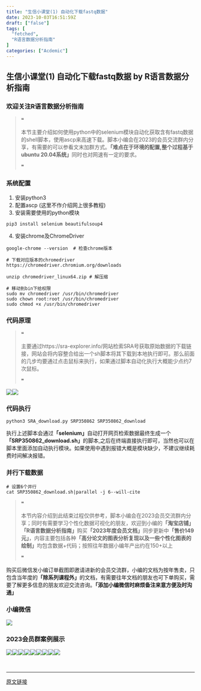 ```yaml
---
title: "生信小课堂(1) 自动化下载fastq数据"
date: 2023-10-03T16:51:59Z
draft: ["false"]
tags: [
  "fetched",
  "R语言数据分析指南"
]
categories: ["Acdemic"]
---
```

生信小课堂(1) 自动化下载fastq数据 by R语言数据分析指南
------
<div><section data-tool="mdnice编辑器" data-website="https://www.mdnice.com"><h3 data-tool="mdnice编辑器"><span></span><span><span></span>欢迎关注R语言数据分析指南</span><span></span></h3><blockquote data-tool="mdnice编辑器"><span>❝</span><p>本节主要介绍如何使用python中的selenium模块自动化获取含有fastq数据的shell脚本，使用ascp来高速下载。脚本小编会在2023的会员交流群内分享，有需要的可以参看文末加群方式。<strong>「难点在于环境的配置,整个过程基于ubuntu 20.04系统」</strong>同时也对网速有一定的要求。</p><span>❞</span></blockquote><h3 data-tool="mdnice编辑器"><span></span><span><span></span>系统配置</span><span></span></h3><ol data-tool="mdnice编辑器"><li><section>安装python3</section></li><li><section>配置ascp (这里不作介绍网上很多教程)</section></li><li><section>安装需要使用的python模块</section></li></ol><pre data-tool="mdnice编辑器"><span></span><code>pip3 install selenium beautifulsoup4 <br></code></pre><ol start="4" data-tool="mdnice编辑器"><li><section>安装chrome及ChromeDriver</section></li></ol><pre data-tool="mdnice编辑器"><span></span><code>google-chrome --version  # 检查chrome版本<br><span><br>#</span><span> 下载对应版本的chromedriver</span><br>https://chromedriver.chromium.org/downloads<br><br>unzip chromedriver_linux64.zip # 解压缩<br><span><br>#</span><span> 移动到bin下给权限</span><br>sudo mv chromedriver /usr/bin/chromedriver <br>sudo chown root:root /usr/bin/chromedriver <br>sudo chmod +x /usr/bin/chromedriver <br></code></pre><h3 data-tool="mdnice编辑器"><span></span><span><span></span>代码原理</span><span></span></h3><blockquote data-tool="mdnice编辑器"><span>❝</span><p>主要通过https://sra-explorer.info/网站检索SRA号获取原始数据的下载链接，网站会将内容整合给出一个sh脚本将其下载到本地执行即可。那么前面的几步均要通过点击鼠标来执行，如果通过脚本自动化执行大概能少点约7次鼠标。</p><span>❞</span></blockquote><p data-tool="mdnice编辑器"><img data-ratio="0.9685185185185186" data-src="https://mmbiz.qpic.cn/mmbiz_png/EibnicgwScTAboUHwbXYxvQ5ONLneoLl17xBicPzLZw0vrangV3SJZ7nGzoFEVRLv8YoecbeBTErziabThDcLcDYgQ/640?wx_fmt=png" data-type="png" data-w="1080" src="https://mmbiz.qpic.cn/mmbiz_png/EibnicgwScTAboUHwbXYxvQ5ONLneoLl17xBicPzLZw0vrangV3SJZ7nGzoFEVRLv8YoecbeBTErziabThDcLcDYgQ/640?wx_fmt=png"><img data-ratio="0.9148148148148149" data-src="https://mmbiz.qpic.cn/mmbiz_png/EibnicgwScTAboUHwbXYxvQ5ONLneoLl17zHyiaKWV8Eg25lLRDibyUFIAC7Nx2YaRQERGibu8xmLffFLzvwckUXhnw/640?wx_fmt=png" data-type="png" data-w="1080" src="https://mmbiz.qpic.cn/mmbiz_png/EibnicgwScTAboUHwbXYxvQ5ONLneoLl17zHyiaKWV8Eg25lLRDibyUFIAC7Nx2YaRQERGibu8xmLffFLzvwckUXhnw/640?wx_fmt=png"></p><h3 data-tool="mdnice编辑器"><span></span><span><span></span>代码执行</span><span></span></h3><pre data-tool="mdnice编辑器"><span></span><code>python3 SRA_download.py SRP350862 SRP350862_download<br></code></pre><p data-tool="mdnice编辑器">执行上述脚本会通过<strong>「selenium」</strong>自动打开网页检索数据最终生成一个<strong>「SRP350862_download.sh」</strong>的脚本,之后在终端直接执行即可，当然也可以在脚本里面添加自动执行模块。如果使用中遇到报错大概是模块缺少，不建议继续耗费时间解决报错。</p><h3 data-tool="mdnice编辑器"><span></span><span><span></span>并行下载数据</span><span></span></h3><pre data-tool="mdnice编辑器"><span></span><code><span># 设置6个并行</span><br>cat SRP350862_download.sh|parallel -j <span>6</span>--will-cite<br></code></pre><blockquote data-tool="mdnice编辑器"><span>❝</span><p>本节内容介绍到此结束过程仅供参考，脚本小编会在2023会员交流群内分享；同时有需要学习个性化数据可视化的朋友，欢迎到小编的<strong>「淘宝店铺」</strong> <strong>「R语言数据分析指南」</strong>购买<strong>「2023年度会员文档」</strong>同步更新中<strong>「售价149元」</strong>，内容主要包括各种<strong>「高分论文的图表分析复现以及一些个性化图表的绘制」</strong>均包含数据+代码；按照往年数据小编年产出约在150+以上</p><span>❞</span></blockquote><p data-tool="mdnice编辑器">购买后微信发小编订单截图即邀请进新的会员交流群，小编的文档为按年售卖，只包含当年度的<strong>「除系列课程外」</strong>的文档，有需要往年文档的朋友也可下单购买，需要了解更多信息的朋友欢迎交流咨询。<strong>「添加小编微信时麻烦备注来意方便及时沟通」</strong></p><h3 data-tool="mdnice编辑器"><span></span><span><span></span>小编微信</span><span></span></h3><p><img data-galleryid="" data-ratio="1" data-s="300,640" data-src="https://mmbiz.qpic.cn/mmbiz_jpg/EibnicgwScTAaNu6sU2UCYkxFq9ibq75wuaO0lqFoYz1icUo4jh3N2icAWECmibgPvqyReur0FCp7JNKO0icnRAsbO9ug/640?wx_fmt=jpeg" data-type="jpeg" data-w="430" src="https://mmbiz.qpic.cn/mmbiz_jpg/EibnicgwScTAaNu6sU2UCYkxFq9ibq75wuaO0lqFoYz1icUo4jh3N2icAWECmibgPvqyReur0FCp7JNKO0icnRAsbO9ug/640?wx_fmt=jpeg"></p><h3 data-tool="mdnice编辑器"><span></span><span><span></span>2023会员群案例展示</span><span></span></h3><p data-tool="mdnice编辑器"><img data-ratio="0.4255555555555556" data-src="https://mmbiz.qpic.cn/mmbiz_png/EibnicgwScTAboUHwbXYxvQ5ONLneoLl17shTqeYC5zfLLyuqNDboEVX6E7TL9fl0W5YlpJYb5LVmFnQP7iaYgDjA/640?wx_fmt=png" data-type="png" data-w="900" src="https://mmbiz.qpic.cn/mmbiz_png/EibnicgwScTAboUHwbXYxvQ5ONLneoLl17shTqeYC5zfLLyuqNDboEVX6E7TL9fl0W5YlpJYb5LVmFnQP7iaYgDjA/640?wx_fmt=png"><img data-ratio="0.4255555555555556" data-src="https://mmbiz.qpic.cn/mmbiz_png/EibnicgwScTAboUHwbXYxvQ5ONLneoLl17XfyUyvyWuR5syNU8Eyr7bicticgtbLjNb8HvTPFBqPCoNQvHgFAsWpaA/640?wx_fmt=png" data-type="png" data-w="900" src="https://mmbiz.qpic.cn/mmbiz_png/EibnicgwScTAboUHwbXYxvQ5ONLneoLl17XfyUyvyWuR5syNU8Eyr7bicticgtbLjNb8HvTPFBqPCoNQvHgFAsWpaA/640?wx_fmt=png"><img data-ratio="0.4255555555555556" data-src="https://mmbiz.qpic.cn/mmbiz_png/EibnicgwScTAboUHwbXYxvQ5ONLneoLl17KunoflnDUrkQtGHf2jn47KkXIzuBKhic5bEgY7HibkameZQQuaxphCQg/640?wx_fmt=png" data-type="png" data-w="900" src="https://mmbiz.qpic.cn/mmbiz_png/EibnicgwScTAboUHwbXYxvQ5ONLneoLl17KunoflnDUrkQtGHf2jn47KkXIzuBKhic5bEgY7HibkameZQQuaxphCQg/640?wx_fmt=png"><img data-ratio="0.4255555555555556" data-src="https://mmbiz.qpic.cn/mmbiz_png/EibnicgwScTAboUHwbXYxvQ5ONLneoLl171JzFpI7nG9OAEiauC9MLI8ic2GEe26bKiaEhibY80xs70e4MBSSziabfDLw/640?wx_fmt=png" data-type="png" data-w="900" src="https://mmbiz.qpic.cn/mmbiz_png/EibnicgwScTAboUHwbXYxvQ5ONLneoLl171JzFpI7nG9OAEiauC9MLI8ic2GEe26bKiaEhibY80xs70e4MBSSziabfDLw/640?wx_fmt=png"><img data-ratio="0.4255555555555556" data-src="https://mmbiz.qpic.cn/mmbiz_png/EibnicgwScTAboUHwbXYxvQ5ONLneoLl17YjzuZXqtqYaRo3nOJiaicEXHibBf4EjicibyL3PKYq0eshjr5dq9OqRqXvA/640?wx_fmt=png" data-type="png" data-w="900" src="https://mmbiz.qpic.cn/mmbiz_png/EibnicgwScTAboUHwbXYxvQ5ONLneoLl17YjzuZXqtqYaRo3nOJiaicEXHibBf4EjicibyL3PKYq0eshjr5dq9OqRqXvA/640?wx_fmt=png"><img data-ratio="0.4255555555555556" data-src="https://mmbiz.qpic.cn/mmbiz_png/EibnicgwScTAboUHwbXYxvQ5ONLneoLl176X3fPib2biaSqMoPuvVcAUFISgMFLTfmMxiaibIvvjRVnB9UR2ENXUKmEg/640?wx_fmt=png" data-type="png" data-w="900" src="https://mmbiz.qpic.cn/mmbiz_png/EibnicgwScTAboUHwbXYxvQ5ONLneoLl176X3fPib2biaSqMoPuvVcAUFISgMFLTfmMxiaibIvvjRVnB9UR2ENXUKmEg/640?wx_fmt=png"><img data-ratio="0.4255555555555556" data-src="https://mmbiz.qpic.cn/mmbiz_png/EibnicgwScTAboUHwbXYxvQ5ONLneoLl17oQrCnpMtLU3JAc8gnenoPiarUc9ZvVbRuG4YYMPay1r4fj9m5UcqjGw/640?wx_fmt=png" data-type="png" data-w="900" src="https://mmbiz.qpic.cn/mmbiz_png/EibnicgwScTAboUHwbXYxvQ5ONLneoLl17oQrCnpMtLU3JAc8gnenoPiarUc9ZvVbRuG4YYMPay1r4fj9m5UcqjGw/640?wx_fmt=png"><img data-ratio="0.4255555555555556" data-src="https://mmbiz.qpic.cn/mmbiz_png/EibnicgwScTAboUHwbXYxvQ5ONLneoLl17kx8ziaQuMJocLKHkGNN2RzIGnXxVW812licx1AJR3HmspXTW62VhFVXA/640?wx_fmt=png" data-type="png" data-w="900" src="https://mmbiz.qpic.cn/mmbiz_png/EibnicgwScTAboUHwbXYxvQ5ONLneoLl17kx8ziaQuMJocLKHkGNN2RzIGnXxVW812licx1AJR3HmspXTW62VhFVXA/640?wx_fmt=png"><img data-ratio="0.4255555555555556" data-src="https://mmbiz.qpic.cn/mmbiz_png/EibnicgwScTAboUHwbXYxvQ5ONLneoLl17noicpFHQJKx7ZzzdAVOaZyEY6k8ZKzahwzv0ricUtdAJdoGeLiaUPwAtw/640?wx_fmt=png" data-type="png" data-w="900" src="https://mmbiz.qpic.cn/mmbiz_png/EibnicgwScTAboUHwbXYxvQ5ONLneoLl17noicpFHQJKx7ZzzdAVOaZyEY6k8ZKzahwzv0ricUtdAJdoGeLiaUPwAtw/640?wx_fmt=png"></p></section><section><mp-common-profile data-pluginname="mpprofile" data-id="Mzg3MzQzNTYzMw==" data-headimg="http://mmbiz.qpic.cn/mmbiz_png/EibnicgwScTAZF0rpeZII9Ltl26VbVagriczTria1fib3XgjwwHEHFjPzkmGpqWDVVHBSzhENictUM2iavAKiaM5lc9USw/0?wx_fmt=png" data-nickname="R语言数据分析指南" data-alias="YanJANtwo" data-signature="R语言重症爱好者，喜欢绘制各种精美的图表，喜欢的小伙伴可以关注我，跟我一起学习" data-from="0" data-is_biz_ban="0"></mp-common-profile></section><p><br></p><p><mp-style-type data-value="3"></mp-style-type></p></div>  
<hr>
<a href="https://mp.weixin.qq.com/s/ZECmmWm85ejI6vTmXvRKTg",target="_blank" rel="noopener noreferrer">原文链接</a>
